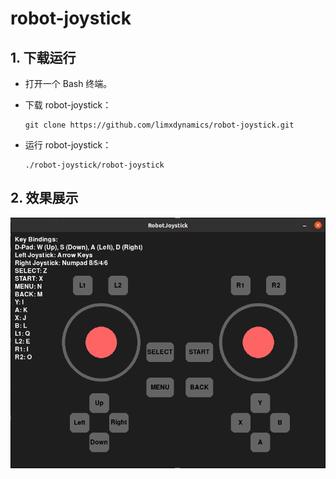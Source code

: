 # robot-joystick

## 1. 下载运行

- 打开一个 Bash 终端。

- 下载 robot-joystick：

  ```
  git clone https://github.com/limxdynamics/robot-joystick.git
  ```

- 运行 robot-joystick：

  ```
  ./robot-joystick/robot-joystick
  ```

## 2. 效果展示
![](doc/joystick.png)
